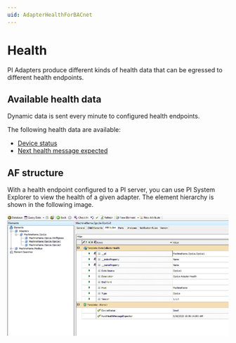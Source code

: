 ```yaml
---
uid: AdapterHealthForBACnet
---
```


# Health

PI Adapters produce different kinds of health data that can be egressed to different health endpoints.

## Available health data

Dynamic data is sent every minute to configured health endpoints.

The following health data are available:

- [Device status](xref:DeviceStatusForBACnet)
- [Next health message expected](xref:NextHealthMessageExpectedForBACnet)

## AF structure

With a health endpoint configured to a PI server, you can use PI System Explorer to view the health of a given adapter. The element hierarchy is shown in the following image.

![Health data](../images/health-data.png)
